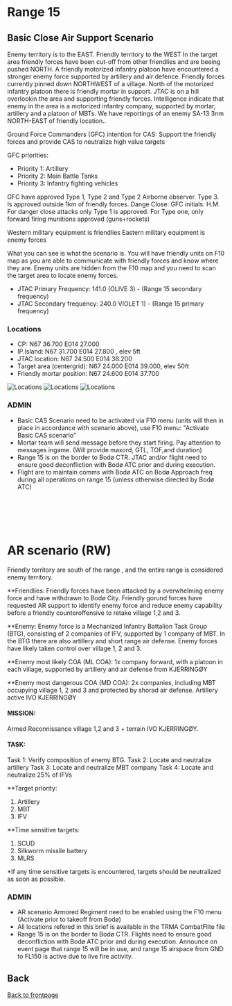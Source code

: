 # Range 15

## Basic Close Air Support Scenario
Enemy territory is to the EAST. Friendly territory to the WEST
In the target area friendly forces have been cut-off from other friendlies and are beeing pushed NORTH. A friendly motorized infantry platoon have 
encountered a stronger enemy force supported by artillery and air defence. Friendly forces currently pinned down NORTHWEST of a village. North of the motorized
infantry platoon there is friendly mortar in support. JTAC is on a hill overlookin the area and supporting friendly forces.
Intelligence indicate that  enemy in the area is a motorized infantry company, supported by  mortar, artillery and a platoon of MBTs.
We have reportings of an enemy SA-13 3nm NORTH-EAST of friendly location..

Ground Force Commanders (GFC) intention for CAS: Support the friendly forces and provide CAS to neutralize high value targets

GFC priorities:
- Priority 1: Artillery
- Priority 2: Main Battle Tanks
- Priority 3: Infantry fighting vehicles

GFC have approved Type 1, Type 2 and Type 2 Airborne observer. Type 3. Is approved outside 1km of friendly forces.
Dange Close: GFC initials: H.M. For danger close attacks only Type 1 is approved. For Type one, only forward firing munitions approved (guns+rockets)


Western military equipment is friendlies
Eastern military equipment is enemy forces

What you can see is what the scenario is. You will have friendly units on F10 map as you are able to communicate with friendly forces
and know where they are. Enemy units are hidden from the F10 map and you need to scan the target area to locate enemy forces.

- JTAC Primary Frequency: 141.0 (OLIVE 3) - (Range 15 secondary frequency) 
- JTAC Secondary frequency:  240.0 VIOLET 1) - (Range 15 primary frequency)  


### Locations
- CP: N67 36.700 E014 27.000
- IP.Island:  N67 31.700 E014 27.800 , elev 5ft
- JTAC location: N67 24.500 E014 38.200
- Target area (centergrid): N67 24.000 E014 39.000, elev 50ft
- Friendly mortar position: N67 24.600 E014 37.700

![Locations](/TRMA-Brief/GRAPHICS/Range15_map.PNG)
![Locations](/TRMA-Brief/GRAPHICS/Range15_map_blue_units.PNG)
![Locations](/TRMA-Brief/GRAPHICS/Range15_map_blue_units_zoom.PNG)


### ADMIN
- Basic CAS Scenario  need to be activated via F10 menu (units will then in place in accordance with scenario above), use F10 menu: "Activate Basic CAS scenario"
- Mortar team will send message before they start firing. Pay attention to messages ingame. (Will provide maxord, GTL, TOF,and duration)
- Range 15 is on the border to Bodø CTR. JTAC and/or flight need to ensure good deconfliction with Bodø ATC prior and during execution.
- Flight are to maintain comms with Bodø ATC on Bodø Approach freq during all operations on range 15 (unless otherwise directed by Bodø ATC)

<br>
<br>
<br>
<br>


# AR scenario (RW)
Friendly territory are south of the range , and the entire range is considered enemy territory.

**Friendlies:
Friendly forces have been attacked by a overwhelming enemy force and have withdrawn to Bodø City.
Friendly gorund forces have requested AR support to identify enemy force and reduce enemy capability before a friendly counteroffensive to retake village 1,2 and 3.

**Enemy:
Enemy force is a Mechanized Infantry Battalion Task Group (BTG), consisting of 2 companies of IFV, supported by 1 company of MBT. In the BTG there are also artillery and short range air defense.
Enemy forces have likely taken control over village 1, 2 and 3.


**Enemy most likely COA (ML COA):
1x company forward, with a platoon in each village, supported by artillery and air defense from KJERRINGØY

**Enemy most dangerous COA (MD COA):
2x companies, including MBT occupying village 1, 2 and 3 and protected by shorad air defense. Artillery active IVO KJERRINGØY

#### MISSION:
Armed Reconnissance village 1,2 and 3 + terrain IVO KJERRINGØY.

#### TASK:
Task 1: Verify composition of enemy BTG.
Task 2: Locate and neutralize  artillery
Task 3: Locate and neutralize MBT company
Task 4: Locate and neutralize 25% of IFVs

**Target priority:
1. Artillery
2. MBT
3. IFV


**Time sensitive targets:
1. SCUD
2. Silkworm missile battery
3. MLRS

*If any time sensitive targets is encountered, targets should be neutralized as soon as possible.


### ADMIN
- AR scenario Armored Regiment need to be enabled using the F10 menu (Activate prior to takeoff from Bodø)
- All locations refered in this brief is available in the TRMA CombatFlite file
- Range 15 is on the border to Bodø CTR. Flights need to ensure good deconfliction with Bodø ATC prior and during execution. Announce on event page that range 15
will be in use, and range 15 airspace from GND to FL150 is active due to live fire activity.



## Back
[Back to frontpage](https://132nd-vwing.github.io/TRMA-Brief/)
